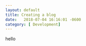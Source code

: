 ```yaml
---
layout: default
title: Creating a blog
date:   2018-07-04 16:16:01 -0600
category: [ Development]
---
```



hello
